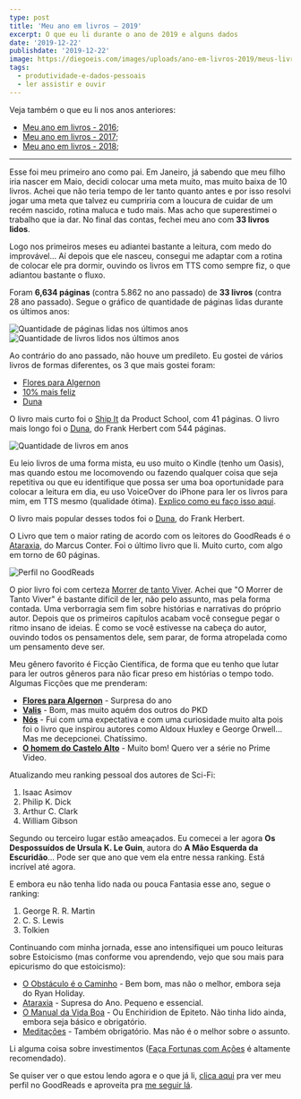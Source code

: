 ```yaml
---
type: post
title: 'Meu ano em livros — 2019'
excerpt: O que eu li durante o ano de 2019 e alguns dados
date: '2019-12-22'
publishdate: '2019-12-22'
image: https://diegoeis.com/images/uploads/ano-em-livros-2019/meus-livros.jpg
tags:
  - produtividade-e-dados-pessoais
  - ler assistir e ouvir
---
```


Veja também o que eu li nos anos anteriores:

- [Meu ano em livros - 2016](https://diegoeis.com/meu-ano-em-livros-2016/);
- [Meu ano em livros - 2017](https://diegoeis.com/meu-ano-em-livros-2017/);
- [Meu ano em livros - 2018](https://diegoeis.com/meu-ano-em-livros-2018/);

---

Esse foi meu primeiro ano como pai. Em Janeiro, já sabendo que meu filho iria nascer em Maio, decidi colocar uma meta muito, mas muito baixa de 10 livros. Achei que não teria tempo de ler tanto quanto antes e por isso resolvi jogar uma meta que talvez eu cumpriria com a loucura de cuidar de um recém nascido, rotina maluca e tudo mais. Mas acho que superestimei o trabalho que ia dar. No final das contas, fechei meu ano com **33 livros lidos**. 

Logo nos primeiros meses eu adiantei bastante a leitura, com medo do improvável... Aí depois que ele nasceu, consegui me adaptar com a rotina de colocar ele pra dormir, ouvindo os livros em TTS como sempre fiz, o que adiantou bastante o fluxo.

Foram **6,634 páginas** (contra 5.862 no ano passado) de **33 livros** (contra 28 ano passado). Segue o gráfico de quantidade de páginas lidas durante os últimos anos:

![Quantidade de páginas lidas nos últimos anos](/images/uploads/ano-em-livros-2019/paginas-lidas-2019.png "Quantidade de páginas lidas nos últimos anos")
![Quantidade de livros lidos nos últimos anos](/images/uploads/ano-em-livros-2019/livros-lidos-2019.png "Quantidade de livros lidos nos últimos anos")

Ao contrário do ano passado, não houve um predileto. Eu gostei de vários livros de formas diferentes, os 3 que mais gostei foram:

- [Flores para Algernon](https://www.goodreads.com/book/show/40621488-flores-para-algernon)
- [10% mais feliz](https://www.goodreads.com/book/show/25948734-10-mais-feliz)
- [Duna](https://www.goodreads.com/book/show/12439067-duna)

O livro mais curto foi o [Ship It](https://www.goodreads.com/book/show/43205214-ship-it)
da Product School, com 41 páginas. O livro mais longo foi o [Duna](https://www.goodreads.com/book/show/12439067-duna), do
Frank Herbert com 544 páginas. 

![Quantidade de livros em anos](/images/uploads/ano-em-livros-2019/ano-em-livros-2019-stats.png "Quantidade de livros em anos")

Eu leio livros de uma forma mista, eu uso muito o Kindle (tenho um Oasis), mas quando estou me locomovendo ou fazendo qualquer coisa que seja repetitiva ou que eu identifique que possa ser uma boa oportunidade para colocar a leitura em dia, eu uso VoiceOver do iPhone para ler os livros para mim, em TTS mesmo (qualidade ótima).
[Explico como eu faço isso aqui](https://diegoeis.com/configurando-iphone-kindle-siri-ler-ouvir-livros-iphone).

O livro mais popular desses todos foi o
[Duna](https://www.goodreads.com/book/show/12439067-duna), do Frank Herbert.

O Livro que tem o maior rating de acordo com os leitores do GoodReads é o
[Ataraxia](https://www.goodreads.com/book/show/35535220-ataraxia),
do Marcus Conter. Foi o último livro que li. Muito curto, com algo em torno de 60 páginas.

![Perfil no GoodReads](/images/uploads/ano-em-livros-2019/perfil-goodreads-2019.png "Perfil no GoodReads")

O pior livro foi com certeza [Morrer de tanto Viver](https://www.goodreads.com/book/show/43442428-morrer-de-tanto-viver).
Achei que "O Morrer de Tanto Viver" é bastante difícil de ler, não pelo assunto, mas pela forma contada. Uma verborragia sem fim sobre histórias e narrativas do próprio autor. Depois que os primeiros capítulos acabam você consegue pegar o ritmo insano de ideias. É como se você estivesse na cabeça do autor, ouvindo todos os pensamentos dele, sem parar, de forma atropelada como um pensamento deve ser.

Meu gênero favorito é Ficção Científica, de forma que eu tenho que lutar para ler outros gêneros para não ficar preso em histórias o tempo todo. Algumas Ficções que me prenderam:

- **[Flores para Algernon](https://www.goodreads.com/book/show/40621488-flores-para-algernon)** - Surpresa do ano
- **[Valis](https://www.goodreads.com/book/show/28245248-valis)** - Bom, mas muito aquém dos outros do PKD
- **[Nós](https://www.goodreads.com/book/show/40779599-n-s)** - Fui com uma expectativa e com uma curiosidade muito alta pois foi o livro que inspirou autores como Aldoux Huxley e George Orwell... Mas me decepcionei. Chatíssimo.
- **[O homem do Castelo Alto](https://www.goodreads.com/book/show/35179239-o-homem-do-castelo-alto-3)** - Muito bom! Quero ver a série no Prime Video.

Atualizando meu ranking pessoal dos autores de Sci-Fi:

1.  Isaac Asimov
1.  Philip K. Dick
1.  Arthur C. Clark
1.  William Gibson

Segundo ou terceiro lugar estão ameaçados. Eu comecei a ler agora **Os Despossuídos de Ursula K. Le Guin**, autora do **A Mão Esquerda da Escuridão**... Pode ser que ano que vem ela entre nessa ranking. Está incrível até agora.

E embora eu não tenha lido nada ou pouca Fantasia esse ano, segue o ranking:

1.  George R. R. Martin
1.  C. S. Lewis
1.  Tolkien

Continuando com minha jornada, esse ano intensifiquei um pouco leituras sobre Estoicismo (mas conforme vou aprendendo, vejo que sou mais para epicurismo do que estoicismo):
- [O Obstáculo é o Caminho](https://www.goodreads.com/book/show/31574783-o-obst-culo-o-caminho) - Bem bom, mas não o melhor, embora seja do Ryan Holiday.
- [Ataraxia](https://www.goodreads.com/book/show/35535220-ataraxia) - Supresa do Ano. Pequeno e essencial.
- [O Manual da Vida Boa](https://www.goodreads.com/book/show/43923812-o-manual-da-vida-boa) - Ou Enchiridion de Epiteto. Não tinha lido ainda, embora seja básico e obrigatório.
- [Meditações](https://www.goodreads.com/book/show/47966564-medita-es-de-marco-aur-lio) - Também obrigatório. Mas não é o melhor sobre o assunto.

Li alguma coisa sobre investimentos ([Faça Fortunas com Ações](https://www.goodreads.com/book/show/34803050-fa-a-fortuna-com-a-es) é altamente recomendado).

Se quiser ver o que estou lendo agora e o que já li, [clica aqui](https://www.goodreads.com/review/list/50891723-diego-eis?shelf=) pra ver meu perfil no GoodReads e aproveita pra [me seguir lá](https://www.goodreads.com/diegoeis).
